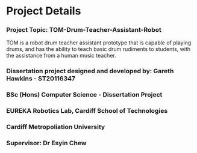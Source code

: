# Project Details

### Project Topic: TOM-Drum-Teacher-Assistant-Robot

TOM is a robot drum teacher assistant prototype that is capable of playing drums, and has the ability to teach basic drum rudiments to students, with the assistance from a human music teacher.

### Dissertation project designed and developed by: Gareth Hawkins - ST20116347

### BSc (Hons) Computer Science - Dissertation Project

### EUREKA Robotics Lab, Cardiff School of Technologies

### Cardiff Metropoliation University

### Supervisor: Dr Esyin Chew
